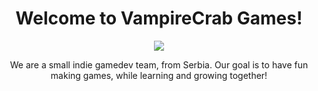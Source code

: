 <div align="center">
    <h1>Welcome to VampireCrab Games!</h1>
    <img src="https://user-images.githubusercontent.com/57428230/227219018-951084b3-8a4b-45ad-8c90-3a8ea5ad95b7.png" />
    <p> We are a small indie gamedev team, from Serbia. Our goal is to have fun making games, while learning and growing together!</p>
</div>

